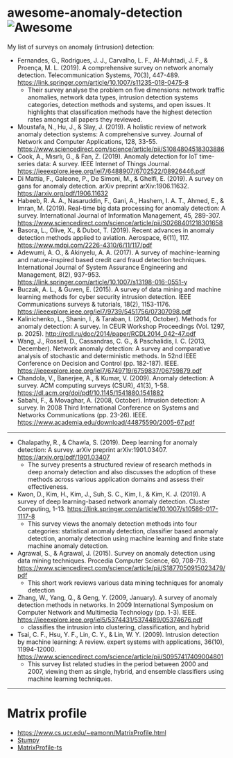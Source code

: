 # awesome-anomaly-detection ![Awesome](https://cdn.rawgit.com/sindresorhus/awesome/d7305f38d29fed78fa85652e3a63e154dd8e8829/media/badge.svg)

My list of surveys on anomaly (intrusion) detection:

* Fernandes, G., Rodrigues, J. J., Carvalho, L. F., Al-Muhtadi, J. F., & Proença, M. L. (2019). A comprehensive survey on network anomaly detection. Telecommunication Systems, 70(3), 447-489. https://link.springer.com/article/10.1007/s11235-018-0475-8
    - Their survey analyse the problem on five dimensions: network traffic anomalies, network data types, intrusion detection systems categories, detection methods and
systems, and open issues. It highlights that classification methods have the highest detection rates amongst all papers they reviewed.
* Moustafa, N., Hu, J., & Slay, J. (2019). A holistic review of network anomaly detection systems: A comprehensive survey. Journal of Network and Computer Applications, 128, 33-55. https://www.sciencedirect.com/science/article/pii/S1084804518303886
* Cook, A., Mısırlı, G., & Fan, Z. (2019). Anomaly detection for IoT time-series data: A survey. IEEE Internet of Things Journal. https://ieeexplore.ieee.org/iel7/6488907/6702522/08926446.pdf
* Di Mattia, F., Galeone, P., De Simoni, M., & Ghelfi, E. (2019). A survey on gans for anomaly detection. arXiv preprint arXiv:1906.11632. https://arxiv.org/pdf/1906.11632
* Habeeb, R. A. A., Nasaruddin, F., Gani, A., Hashem, I. A. T., Ahmed, E., & Imran, M. (2019). Real-time big data processing for anomaly detection: A survey. International Journal of Information Management, 45, 289-307. https://www.sciencedirect.com/science/article/pii/S0268401218301658
* Basora, L., Olive, X., & Dubot, T. (2019). Recent advances in anomaly detection methods applied to aviation. Aerospace, 6(11), 117. https://www.mdpi.com/2226-4310/6/11/117/pdf
* Adewumi, A. O., & Akinyelu, A. A. (2017). A survey of machine-learning and nature-inspired based credit card fraud detection techniques. International Journal of System Assurance Engineering and Management, 8(2), 937-953. https://link.springer.com/article/10.1007/s13198-016-0551-y
* Buczak, A. L., & Guven, E. (2015). A survey of data mining and machine learning methods for cyber security intrusion detection. IEEE Communications surveys & tutorials, 18(2), 1153-1176. https://ieeexplore.ieee.org/iel7/9739/5451756/07307098.pdf
* Kalinichenko, L., Shanin, I., & Taraban, I. (2014, October). Methods for anomaly detection: A survey. In CEUR Workshop Proceedings (Vol. 1297, p. 2025). http://rcdl.ru/doc/2014/paper/RCDL2014_042-47.pdf
* Wang, J., Rossell, D., Cassandras, C. G., & Paschalidis, I. C. (2013, December). Network anomaly detection: A survey and comparative analysis of stochastic and deterministic methods. In 52nd IEEE Conference on Decision and Control (pp. 182-187). IEEE. https://ieeexplore.ieee.org/iel7/6749719/6759837/06759879.pdf
* Chandola, V., Banerjee, A., & Kumar, V. (2009). Anomaly detection: A survey. ACM computing surveys (CSUR), 41(3), 1-58. https://dl.acm.org/doi/pdf/10.1145/1541880.1541882
* Sabahi, F., & Movaghar, A. (2008, October). Intrusion detection: A survey. In 2008 Third International Conference on Systems and Networks Communications (pp. 23-26). IEEE. https://www.academia.edu/download/44875590/2005-67.pdf

---

* Chalapathy, R., & Chawla, S. (2019). Deep learning for anomaly detection: A survey. arXiv preprint arXiv:1901.03407. https://arxiv.org/pdf/1901.03407
    -  The survey presents a structured review of research methods in deep anomaly detection and also discusses the adoption of these methods across various application domains and assess their effectiveness.
* Kwon, D., Kim, H., Kim, J., Suh, S. C., Kim, I., & Kim, K. J. (2019). A survey of deep learning-based network anomaly detection. Cluster Computing, 1-13. https://link.springer.com/article/10.1007/s10586-017-1117-8
    - This survey views the anomaly detection methods into four categories: statistical anomaly detection, classifier based anomaly detection, anomaly detection using machine learning and finite state machine anomaly detection.
* Agrawal, S., & Agrawal, J. (2015). Survey on anomaly detection using data mining techniques. Procedia Computer Science, 60, 708-713. https://www.sciencedirect.com/science/article/pii/S1877050915023479/pdf
    - This short work reviews various data mining techniques for anomaly detection
* Zhang, W., Yang, Q., & Geng, Y. (2009, January). A survey of anomaly detection methods in networks. In 2009 International Symposium on Computer Network and Multimedia Technology (pp. 1-3). IEEE. https://ieeexplore.ieee.org/iel5/5374431/5374489/05374676.pdf
    - classifies the intrusion into clustering, classification, and hybrid
* Tsai, C. F., Hsu, Y. F., Lin, C. Y., & Lin, W. Y. (2009). Intrusion detection by machine learning: A review. expert systems with applications, 36(10), 11994-12000. https://www.sciencedirect.com/science/article/pii/S0957417409004801
    - This survey list related studies in the period between 2000 and 2007, viewing them as single, hybrid, and ensemble classifiers using machine learning techniques.

---

# Matrix profile

* https://www.cs.ucr.edu/~eamonn/MatrixProfile.html
* [Stumpy](https://github.com/TDAmeritrade/stumpy)
* [MatrixProfile-ts](https://github.com/target/matrixprofile-ts)
